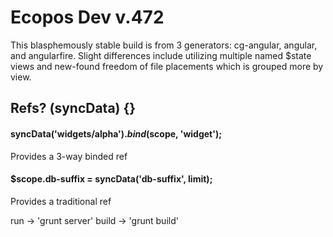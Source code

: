 Ecopos Dev v.472
================
This blasphemously stable build is from 3 generators: cg-angular, angular, and angularfire.
Slight differences include utilizing multiple named $state views and new-found freedom of file placements which is grouped more by view.

Refs? (syncData) {}
----
#### syncData('widgets/alpha').$bind($scope, 'widget');
Provides a 3-way binded ref

#### $scope.db-suffix = syncData('db-suffix', limit);
Provides a traditional ref


run -> 'grunt server'
build -> 'grunt build'



